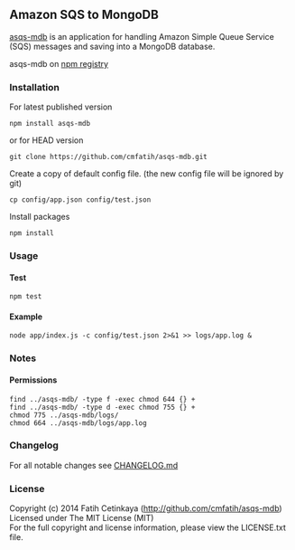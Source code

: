## Amazon SQS to MongoDB

[asqs-mdb](http://github.com/cmfatih/asqs-mdb) is an application for handling Amazon Simple Queue Service (SQS) messages and saving into a MongoDB database.  

asqs-mdb on [npm registry](http://npmjs.org/package/asqs-mdb)

### Installation

For latest published version
```
npm install asqs-mdb
```

or for HEAD version
```
git clone https://github.com/cmfatih/asqs-mdb.git
```

Create a copy of default config file. (the new config file will be ignored by git)
```
cp config/app.json config/test.json
```

Install packages
```
npm install
```

### Usage

#### Test
```
npm test
```

#### Example
```
node app/index.js -c config/test.json 2>&1 >> logs/app.log &
```

### Notes

#### Permissions

```
find ../asqs-mdb/ -type f -exec chmod 644 {} +
find ../asqs-mdb/ -type d -exec chmod 755 {} +
chmod 775 ../asqs-mdb/logs/
chmod 664 ../asqs-mdb/logs/app.log
```

### Changelog

For all notable changes see [CHANGELOG.md](https://github.com/cmfatih/asqs-mdb/blob/master/CHANGELOG.md)

### License

Copyright (c) 2014 Fatih Cetinkaya (http://github.com/cmfatih/asqs-mdb)  
Licensed under The MIT License (MIT)  
For the full copyright and license information, please view the LICENSE.txt file.